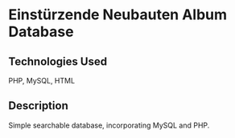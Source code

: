 # Einstürzende Neubauten Album Database

## Technologies Used

PHP, MySQL, HTML

## Description

Simple searchable database, incorporating MySQL and PHP.
